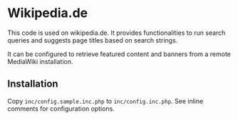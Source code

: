 # Wikipedia.de

This code is used on wikipedia.de. It provides functionalities to run 
search queries and suggests page titles based on search strings.

It can be configured to retrieve featured content and banners from a 
remote MediaWiki installation.

## Installation

Copy ```inc/config.sample.inc.php``` to ```inc/config.inc.php```. See 
inline comments for configuration options.
